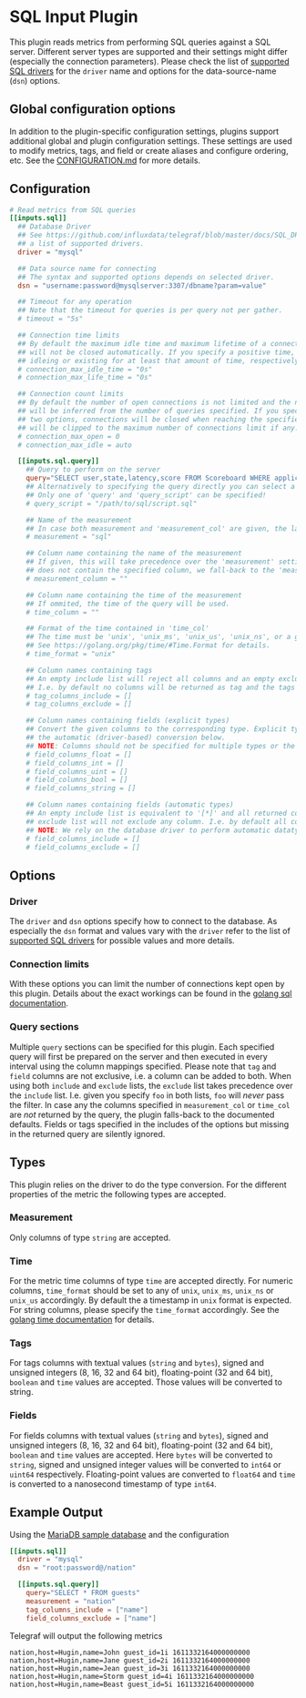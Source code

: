 # SQL Input Plugin

This plugin reads metrics from performing SQL queries against a SQL
server. Different server types are supported and their settings might differ
(especially the connection parameters).  Please check the list of [supported SQL
drivers](../../../docs/SQL_DRIVERS_INPUT.md) for the `driver` name and options
for the data-source-name (`dsn`) options.

## Global configuration options <!-- @/docs/includes/plugin_config.md -->

In addition to the plugin-specific configuration settings, plugins support
additional global and plugin configuration settings. These settings are used to
modify metrics, tags, and field or create aliases and configure ordering, etc.
See the [CONFIGURATION.md][CONFIGURATION.md] for more details.

[CONFIGURATION.md]: ../../../docs/CONFIGURATION.md#plugins

## Configuration

```toml @sample.conf
# Read metrics from SQL queries
[[inputs.sql]]
  ## Database Driver
  ## See https://github.com/influxdata/telegraf/blob/master/docs/SQL_DRIVERS_INPUT.md for
  ## a list of supported drivers.
  driver = "mysql"

  ## Data source name for connecting
  ## The syntax and supported options depends on selected driver.
  dsn = "username:password@mysqlserver:3307/dbname?param=value"

  ## Timeout for any operation
  ## Note that the timeout for queries is per query not per gather.
  # timeout = "5s"

  ## Connection time limits
  ## By default the maximum idle time and maximum lifetime of a connection is unlimited, i.e. the connections
  ## will not be closed automatically. If you specify a positive time, the connections will be closed after
  ## idleing or existing for at least that amount of time, respectively.
  # connection_max_idle_time = "0s"
  # connection_max_life_time = "0s"

  ## Connection count limits
  ## By default the number of open connections is not limited and the number of maximum idle connections
  ## will be inferred from the number of queries specified. If you specify a positive number for any of the
  ## two options, connections will be closed when reaching the specified limit. The number of idle connections
  ## will be clipped to the maximum number of connections limit if any.
  # connection_max_open = 0
  # connection_max_idle = auto

  [[inputs.sql.query]]
    ## Query to perform on the server
    query="SELECT user,state,latency,score FROM Scoreboard WHERE application > 0"
    ## Alternatively to specifying the query directly you can select a file here containing the SQL query.
    ## Only one of 'query' and 'query_script' can be specified!
    # query_script = "/path/to/sql/script.sql"

    ## Name of the measurement
    ## In case both measurement and 'measurement_col' are given, the latter takes precedence.
    # measurement = "sql"

    ## Column name containing the name of the measurement
    ## If given, this will take precedence over the 'measurement' setting. In case a query result
    ## does not contain the specified column, we fall-back to the 'measurement' setting.
    # measurement_column = ""

    ## Column name containing the time of the measurement
    ## If ommited, the time of the query will be used.
    # time_column = ""

    ## Format of the time contained in 'time_col'
    ## The time must be 'unix', 'unix_ms', 'unix_us', 'unix_ns', or a golang time format.
    ## See https://golang.org/pkg/time/#Time.Format for details.
    # time_format = "unix"

    ## Column names containing tags
    ## An empty include list will reject all columns and an empty exclude list will not exclude any column.
    ## I.e. by default no columns will be returned as tag and the tags are empty.
    # tag_columns_include = []
    # tag_columns_exclude = []

    ## Column names containing fields (explicit types)
    ## Convert the given columns to the corresponding type. Explicit type conversions take precedence over
    ## the automatic (driver-based) conversion below.
    ## NOTE: Columns should not be specified for multiple types or the resulting type is undefined.
    # field_columns_float = []
    # field_columns_int = []
    # field_columns_uint = []
    # field_columns_bool = []
    # field_columns_string = []

    ## Column names containing fields (automatic types)
    ## An empty include list is equivalent to '[*]' and all returned columns will be accepted. An empty
    ## exclude list will not exclude any column. I.e. by default all columns will be returned as fields.
    ## NOTE: We rely on the database driver to perform automatic datatype conversion.
    # field_columns_include = []
    # field_columns_exclude = []
```

## Options

### Driver

The `driver` and `dsn` options specify how to connect to the database. As
especially the `dsn` format and values vary with the `driver` refer to the list
of [supported SQL drivers](../../../docs/SQL_DRIVERS_INPUT.md) for possible
values and more details.

### Connection limits

With these options you can limit the number of connections kept open by this
plugin. Details about the exact workings can be found in the [golang sql
documentation](https://golang.org/pkg/database/sql/#DB.SetConnMaxIdleTime).

### Query sections

Multiple `query` sections can be specified for this plugin. Each specified query
will first be prepared on the server and then executed in every interval using
the column mappings specified. Please note that `tag` and `field` columns are
not exclusive, i.e. a column can be added to both. When using both `include` and
`exclude` lists, the `exclude` list takes precedence over the `include`
list. I.e. given you specify `foo` in both lists, `foo` will _never_ pass the
filter. In case any the columns specified in `measurement_col` or `time_col` are
_not_ returned by the query, the plugin falls-back to the documented
defaults. Fields or tags specified in the includes of the options but missing in
the returned query are silently ignored.

## Types

This plugin relies on the driver to do the type conversion. For the different
properties of the metric the following types are accepted.

### Measurement

Only columns of type `string`  are accepted.

### Time

For the metric time columns of type `time` are accepted directly. For numeric
columns, `time_format` should be set to any of `unix`, `unix_ms`, `unix_ns` or
`unix_us` accordingly. By default the a timestamp in `unix` format is
expected. For string columns, please specify the `time_format` accordingly.  See
the [golang time documentation](https://golang.org/pkg/time/#Time.Format) for
details.

### Tags

For tags columns with textual values (`string` and `bytes`), signed and unsigned
integers (8, 16, 32 and 64 bit), floating-point (32 and 64 bit), `boolean` and
`time` values are accepted. Those values will be converted to string.

### Fields

For fields columns with textual values (`string` and `bytes`), signed and
unsigned integers (8, 16, 32 and 64 bit), floating-point (32 and 64 bit),
`boolean` and `time` values are accepted. Here `bytes` will be converted to
`string`, signed and unsigned integer values will be converted to `int64` or
`uint64` respectively. Floating-point values are converted to `float64` and
`time` is converted to a nanosecond timestamp of type `int64`.

## Example Output

Using the [MariaDB sample database][maria-sample] and the configuration

```toml
[[inputs.sql]]
  driver = "mysql"
  dsn = "root:password@/nation"

  [[inputs.sql.query]]
    query="SELECT * FROM guests"
    measurement = "nation"
    tag_columns_include = ["name"]
    field_columns_exclude = ["name"]
```

Telegraf will output the following metrics

```shell
nation,host=Hugin,name=John guest_id=1i 1611332164000000000
nation,host=Hugin,name=Jane guest_id=2i 1611332164000000000
nation,host=Hugin,name=Jean guest_id=3i 1611332164000000000
nation,host=Hugin,name=Storm guest_id=4i 1611332164000000000
nation,host=Hugin,name=Beast guest_id=5i 1611332164000000000
```

[maria-sample]: https://www.mariadbtutorial.com/getting-started/mariadb-sample-database

